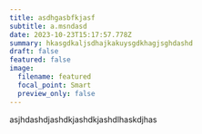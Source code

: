 ```yaml
---
title: asdhgasbfkjasf
subtitle: a.msndasd
date: 2023-10-23T15:17:57.778Z
summary: h﻿kasgdkaljsdhajkakuysgdkhagjsghdashd
draft: false
featured: false
image:
  filename: featured
  focal_point: Smart
  preview_only: false
---
```

a﻿sjhdashdjashdkjashdkjashdlhaskdjhas